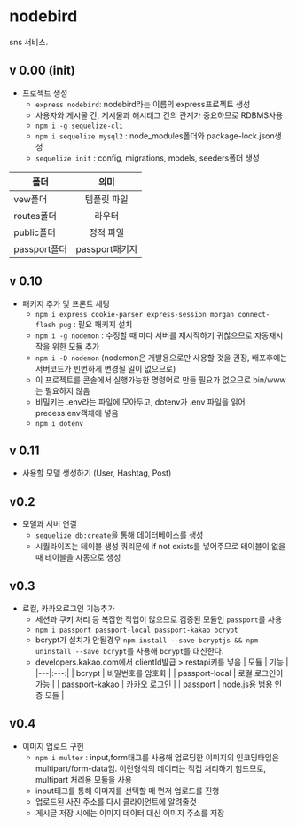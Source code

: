 # nodebird
sns 서비스.

## v 0.00 (init)
- 프로젝트 생성 
    - `express nodebird`: nodebird라는 이름의 express프로젝트 생성
    - 사용자와 게시물 간, 게시물과 해시태그 간의 관계가 중요하므로 RDBMS사용
    - `npm i -g sequelize-cli`
    - `npm i sequelize mysql2` : node_modules폴더와 package-lock.json생성
    - `sequelize init` : config, migrations, models, seeders폴더 생성

| 폴더 | 의미 | 
|---|:---:|
| vew폴더 | 템플릿 파일 | 
| routes폴더 | 라우터| 
| public폴더 | 정적 파일| 
| passport폴더 | passport패키지| 

## v 0.10 
- 패키지 추가 및 프론트 세팅
    - `npm i express cookie-parser express-session morgan connect-flash pug` : 필요 패키지 설치
    - `npm i -g nodemon` : 수정할 때 마다 서버를 재시작하기 귀찮으므로 자동재시작을 위한 모듈 추가
    - `npm i -D nodemon` (nodemon은 개발용으로만 사용할 것을 권장, 배포후에는 서버코드가 빈번하게 변경될 일이 없으므로)
    - 이 프로젝트를 콘솔에서 실행가능한 명령어로 만들 필요가 없으므로 bin/www는 필요하지 않음
    - 비밀키는 .env라는 파일에 모아두고, dotenv가 .env 파일을 읽어 precess.env객체에 넣음
    - `npm i dotenv` 

## v 0.11
- 사용할 모델 생성하기 (User, Hashtag, Post)

## v0.2
- 모델과 서버 연결
    - `sequelize db:create`을 통해 데이터베이스를 생성
    - 시퀄라이즈는 테이블 생성 쿼리문에 if not exists를 넣어주므로 테이블이 없을 때 테이블을 자동으로 생성

## v0.3
- 로컬, 카카오로그인 기능추가
    - 세션과 쿠키 처리 등 복잡한 작업이 많으므로 검증된 모듈인 `passport`를 사용
    - `npm i passport passport-local passport-kakao bcrypt`
    - bcrypt가 설치가 안될경우 `npm install --save bcryptjs && npm uninstall --save bcrypt`를 사용해 `bcrypt`를 대신한다.
    - developers.kakao.com에서 clientId발급 > restapi키를 넣음
    | 모듈 | 기능 | 
    |---|:---:|
    | bcrypt | 비밀번호를 암호화 | 
    | passport-local | 로컬 로그인이 가능 | 
    | passport-kakao | 카카오 로그인 | 
    | passport | node.js용 범용 인증 모듈 | 

## v0.4
- 이미지 업로드 구현
    - `npm i multer` : input,form태그를 사용해 업로딩한 이미지의 인코딩타입은 multipart/form-data임. 이런형식의 데이터는 직접 처리하기 힘드므로, multipart 처리용 모듈을 사용
    - input태그를 통해 이미지를 선택할 때 먼저 업로드를 진행
    - 업로드된 사진 주소를 다시 클라이언트에 알려줄것
    - 게시글 저장 시에는 이미지 데이터 대신 이미지 주소를 저장
